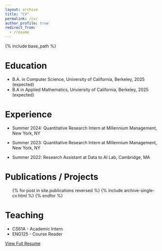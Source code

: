 ```yaml
---
layout: archive
title: "CV"
permalink: /cv/
author_profile: true
redirect_from:
  - /resume
---
```


{% include base_path %}

Education
======
* B.A. in Computer Science, University of California, Berkeley, 2025 (expected)
* B.A in Applied Mathematics, Unviersity of California, Berkeley, 2025 (expected)

Experience
======
* Summer 2024: Quantitative Research Intern at Millennium Management, New York, NY

* Summer 2023: Quantitative Research Intern at Millennium Management, New York, NY

* Summer 2022: Research Assistant at Data to AI Lab, Cambridge, MA
  
Publications / Projects
======
  <ul>{% for post in site.publications reversed %}
    {% include archive-single-cv.html %}
  {% endfor %}</ul>
  
Teaching
======
* CS61A - Academic Intern
* ENG125 - Course Reader

[View Full Resume](http://shavidan123.github.io/files/Avi_Shah_Resume_21925.pdf)

